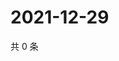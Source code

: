 # 2021-12-29

共 0 条

<!-- BEGIN WEIBO -->
<!-- 最后更新时间 Wed Dec 29 2021 04:01:06 GMT+0800 (China Standard Time) -->

<!-- END WEIBO -->
